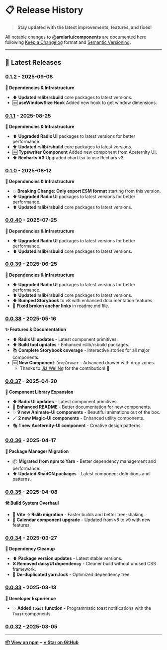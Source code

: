 # 📋 Release History

> **Stay updated with the latest improvements, features, and fixes!**

All notable changes to **@arolariu/components** are documented here following [Keep a Changelog](https://keepachangelog.com/en/1.1.0/) format and [Semantic Versioning](https://semver.org/spec/v2.0.0.html).

---

## 🎉 Latest Releases

### [0.1.2](https://www.npmjs.com/package/@arolariu/components/v/0.1.2) - 2025-09-08

**🔧 Dependencies & Infrastructure**

- ⬆️ **Updated rslib/rsbuild** core packages to latest versions.
- 🆕 **useWindowSize Hook** Added new hook to get window dimensions.

### [0.1.1](https://www.npmjs.com/package/@arolariu/components/v/0.1.1) - 2025-08-25

**🔧 Dependencies & Infrastructure**

- ⬆️ **Upgraded Radix UI** packages to latest versions for better performance.
- ⬆️ **Updated rslib/rsbuild** core packages to latest versions.
- 🆕 **Typewriter Component** Added new component from Aceternity UI.
- ⬆️ **Recharts V3** Upgraded chart.tsx to use Rechars v3.

### [0.1.0](https://www.npmjs.com/package/@arolariu/components/v/0.1.0) - 2025-08-12

**🔧 Dependencies & Infrastructure**

- 💥 **Breaking Change: Only export ESM format** starting from this version.
- ⬆️ **Upgraded Radix UI** packages to latest versions for better performance.
- ⬆️ **Updated rslib/rsbuild** core packages to latest versions.

### [0.0.40](https://www.npmjs.com/package/@arolariu/components/v/0.0.40) - 2025-07-25

**🔧 Dependencies & Infrastructure**

- ⬆️ **Upgraded Radix UI** packages to latest versions for better performance.
- ⬆️ **Updated rslib/rsbuild** core packages to latest versions.

### [0.0.39](https://www.npmjs.com/package/@arolariu/components/v/0.0.39) - 2025-06-25

**🔧 Dependencies & Infrastructure**

- ⬆️ **Upgraded Radix UI** packages to latest versions for better performance.
- ⬆️ **Updated rslib/rsbuild** core packages to latest versions.
- ⬆️ **Bumped Storybook** to v8 with enhanced documentation features.
- 🔗 **Fixed broken anchor links** in readme.md file.

### [0.0.38](https://www.npmjs.com/package/@arolariu/components/v/0.0.38) - 2025-05-16

**✨ Features & Documentation**

- ⬆️ **Radix UI updates** - Latest component primitives.
- ⬆️ **Build tool updates** - Enhanced rslib/rsbuild packages.
- 📚 **Complete Storybook coverage** - Interactive stories for all major components.
- 🆕 **New Component**: `DropDrawer` - Advanced drawer with drop zones.
  - Thanks to [Jia Wei Ng](https://github.com/jiaweing/DropDrawer) for the contribution! 🙏

### [0.0.37](https://www.npmjs.com/package/@arolariu/components/v/0.0.37) - 2025-04-20

**🎨 Component Library Expansion**

- ⬆️ **Radix UI updates** - Latest component primitives.
- 📖 **Enhanced README** - Better documentation for new components.
- ✨ **9 new Animate-UI components** - Beautiful animations out of the box.
- 🪄 **2 new Magic-UI components** - Enhanced utility components.
- 🎭 **1 new Aceternity-UI component** - Creative design patterns.

### [0.0.36](https://www.npmjs.com/package/@arolariu/components/v/0.0.36) - 2025-04-17

**🔄 Package Manager Migration**

- 📦 **Migrated from npm to Yarn** - Better dependency management and performance.
- ⬆️ **Updated ShadCN packages** - Latest component definitions and patterns.

### [0.0.35](https://www.npmjs.com/package/@arolariu/components/v/0.0.35) - 2025-04-08

**🛠️ Build System Overhaul**

- 🔧 **Vite → Rslib migration** - Faster builds and better tree-shaking.
- 📅 **Calendar component upgrade** - Updated from v8 to v9 with new features.

### [0.0.34](https://www.npmjs.com/package/@arolariu/components/v/0.0.34) - 2025-03-27

**🧹 Dependency Cleanup**

- ⬆️ **Package version updates** - Latest stable versions.
- ❌ **Removed daisyUI dependency** - Cleaner build without unused CSS framework.
- 🧽 **De-duplicated yarn.lock** - Optimized dependency tree.

### [0.0.33](https://www.npmjs.com/package/@arolariu/components/v/0.0.33) - 2025-03-13

**🎯 Developer Experience**

- ✨ **Added `toast` function** - Programmatic toast notifications with the `Toast` components.

### [0.0.32](https://www.npmjs.com/package/@arolariu/components/v/0.0.32) - 2025-03-05

---

**[📦 View on npm](https://www.npmjs.com/package/@arolariu/components)** • **[⭐ Star on GitHub](https://github.com/arolariu/arolariu.ro)**
